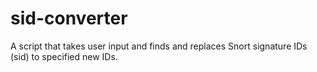 # sid-converter
A script that takes user input and finds and replaces Snort signature IDs (sid) to specified new IDs.
